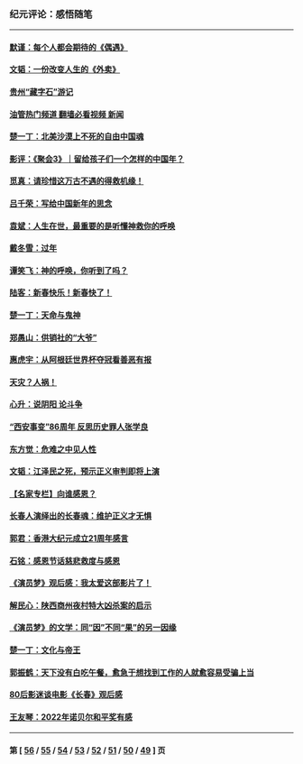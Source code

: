 ### 纪元评论：感悟随笔
---
#### [默谨：每个人都会期待的《偶遇》](../../pages/nsc1035/n13939091.md?02280330) 
#### [文韬：一份改变人生的《外卖》](../../pages/nsc1035/n13931822.md?02280330) 
#### [贵州“藏字石”游记](../../pages/nsc1035/n13923310.md?02280330) 
#### [油管热门频道 翻墙必看视频 新闻](ok?02280330)
#### [楚一丁：北美沙漠上不死的自由中国魂](../../pages/nsc1035/n13921879.md?02280330) 
#### [影评：《聚会3》｜留给孩子们一个怎样的中国年？](../../pages/nsc1035/n13919652.md?02280330) 
#### [觅真：请珍惜这万古不遇的得救机缘！](../../pages/nsc1035/n13917157.md?02280330) 
#### [吕千荣：写给中国新年的思念](../../pages/nsc1035/n13915103.md?02280330) 
#### [袁斌：人生在世，最重要的是听懂神救你的呼唤](../../pages/nsc1035/n13914636.md?02280330) 
#### [戴冬雪：过年](../../pages/nsc1035/n13913311.md?02280330) 
#### [谭笑飞：神的呼唤，你听到了吗？](../../pages/nsc1035/n13912603.md?02280330) 
#### [陆客：新春快乐！新春快了！](../../pages/nsc1035/n13911771.md?02280330) 
#### [楚一丁：天命与鬼神](../../pages/nsc1035/n13904371.md?02280330) 
#### [郑愚山：供销社的“大爷”](../../pages/nsc1035/n13904409.md?02280330) 
#### [惠虎宇：从阿根廷世界杯夺冠看善恶有报](../../pages/nsc1035/n13889438.md?02280330) 
#### [天灾？人祸！](../../pages/nsc1035/n13900104.md?02280330) 
#### [心升：说阴阳 论斗争](../../pages/nsc1035/n13885189.md?02280330) 
#### [“西安事变”86周年 反思历史罪人张学良](../../pages/nsc1035/n13882019.md?02280330) 
#### [东方觉：危难之中见人性](../../pages/nsc1035/n13881549.md?02280330) 
#### [文韬：江泽民之死，预示正义审判即将上演](../../pages/nsc1035/n13877698.md?02280330) 
#### [【名家专栏】向谁感恩？](../../pages/nsc1035/n13873797.md?02280330) 
#### [长春人演绎出的长春魂：维护正义才无惧](../../pages/nsc1035/n13871764.md?02280330) 
#### [郭君：香港大纪元成立21周年感言](../../pages/nsc1035/n13871269.md?02280330) 
#### [石铭：感恩节话慈悲救度与感恩](../../pages/nsc1035/n13869863.md?02280330) 
#### [《演员梦》观后感：我太爱这部影片了！](../../pages/nsc1035/n13866783.md?02280330) 
#### [解民心：陕西商州夜村特大凶杀案的启示](../../pages/nsc1035/n13865339.md?02280330) 
#### [《演员梦》的文学：同“因”不同“果”的另一因缘](../../pages/nsc1035/n13863930.md?02280330) 
#### [楚一丁：文化与帝王](../../pages/nsc1035/n13863143.md?02280330) 
#### [郭振鹤：天下没有白吃午餐，愈急于想找到工作的人就愈容易受骗上当](../../pages/nsc1035/n13860772.md?02280330) 
#### [80后影迷谈电影《长春》观后感](../../pages/nsc1035/n13852708.md?02280330) 
#### [王友琴：2022年诺贝尔和平奖有感](../../pages/nsc1035/n13848079.md?02280330) 

---
#### 第 [ [56](./56.md?02280330) / [55](./55.md?02280330) / [54](./54.md?02280330) / [53](./53.md?02280330) / [52](./52.md?02280330) / [51](./51.md?02280330) / [50](./50.md?02280330) / [49](./49.md?02280330) ] 页
